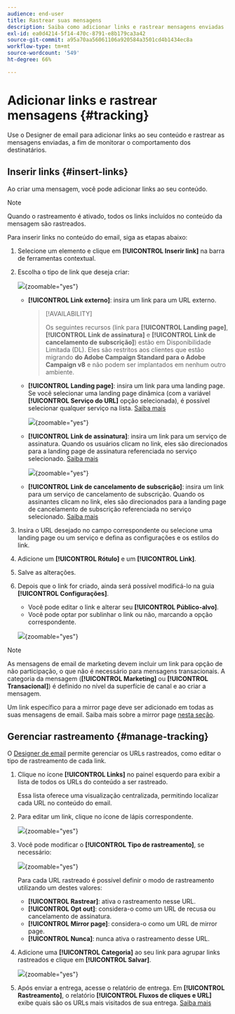 ```yaml
---
audience: end-user
title: Rastrear suas mensagens
description: Saiba como adicionar links e rastrear mensagens enviadas
exl-id: ea0d4214-5f14-470c-8791-e8b179ca3a42
source-git-commit: a95a70aa56061106a920584a3501cd4b1434ec8a
workflow-type: tm+mt
source-wordcount: '549'
ht-degree: 66%

---
```


# Adicionar links e rastrear mensagens {#tracking}

Use o Designer de email para adicionar links ao seu conteúdo e rastrear as mensagens enviadas, a fim de monitorar o comportamento dos destinatários.

## Inserir links {#insert-links}

Ao criar uma mensagem, você pode adicionar links ao seu conteúdo.

>[!NOTE]
>
>Quando o rastreamento é ativado, todos os links incluídos no conteúdo da mensagem são rastreados.

Para inserir links no conteúdo do email, siga as etapas abaixo:

1. Selecione um elemento e clique em **[!UICONTROL Inserir link]** na barra de ferramentas contextual.

1. Escolha o tipo de link que deseja criar:

   ![](assets/message-tracking-insert-link.png){zoomable=&quot;yes&quot;}

   * **[!UICONTROL Link externo]**: insira um link para um URL externo.

     >[!AVAILABILITY]
     >
     >Os seguintes recursos (link para **[!UICONTROL Landing page]**, **[!UICONTROL Link de assinatura]** e **[!UICONTROL Link de cancelamento de subscrição]**) estão em Disponibilidade Limitada (DL). Eles são restritos aos clientes que estão migrando **do Adobe Campaign Standard para o Adobe Campaign v8** e não podem ser implantados em nenhum outro ambiente.

   * **[!UICONTROL Landing page]**: insira um link para uma landing page. Se você selecionar uma landing page dinâmica (com a variável **[!UICONTROL Serviço do URL]** opção selecionada), é possível selecionar qualquer serviço na lista. [Saiba mais](../landing-pages/create-lp.md#define-actions-on-form-submission)

     ![](assets/email-link-to-landing-page.png){zoomable=&quot;yes&quot;}

   * **[!UICONTROL Link de assinatura]**: insira um link para um serviço de assinatura. Quando os usuários clicam no link, eles são direcionados para a landing page de assinatura referenciada no serviço selecionado. [Saiba mais](../audience/manage-services.md#create-service)

     ![](assets/service-create-default-lp-link.png){zoomable=&quot;yes&quot;}

   * **[!UICONTROL Link de cancelamento de subscrição]**: insira um link para um serviço de cancelamento de subscrição. Quando os assinantes clicam no link, eles são direcionados para a landing page de cancelamento de subscrição referenciada no serviço selecionado. [Saiba mais](../audience/manage-services.md#create-service)

   <!--* **[!UICONTROL Mirror page]**: Add a link to display the email content in a web browser. [Learn more]-->

1. Insira o URL desejado no campo correspondente ou selecione uma landing page ou um serviço e defina as configurações e os estilos do link.

1. Adicione um **[!UICONTROL Rótulo]** e um **[!UICONTROL Link]**.

1. Salve as alterações.

1. Depois que o link for criado, ainda será possível modificá-lo na guia **[!UICONTROL Configurações]**.

   * Você pode editar o link e alterar seu **[!UICONTROL Público-alvo]**.
   * Você pode optar por sublinhar o link ou não, marcando a opção correspondente.

   ![](assets/message-tracking-link-settings.png){zoomable=&quot;yes&quot;}

>[!NOTE]
>
>As mensagens de email de marketing devem incluir um link para opção de não participação, o que não é necessário para mensagens transacionais. A categoria da mensagem (**[!UICONTROL Marketing]** ou **[!UICONTROL Transacional]**) é definido no nível da superfície de canal e ao criar a mensagem.

Um link específico para a mirror page deve ser adicionado em todas as suas mensagens de email. Saiba mais sobre a mirror page [nesta seção](mirror-page.md).

## Gerenciar rastreamento {#manage-tracking}

O [Designer de email](create-email-content.md) permite gerenciar os URLs rastreados, como editar o tipo de rastreamento de cada link.

1. Clique no ícone **[!UICONTROL Links]** no painel esquerdo para exibir a lista de todos os URLs do conteúdo a ser rastreado.

   Essa lista oferece uma visualização centralizada, permitindo localizar cada URL no conteúdo do email.

1. Para editar um link, clique no ícone de lápis correspondente.

   ![](assets/message-tracking-edit-links.png){zoomable=&quot;yes&quot;}

1. Você pode modificar o **[!UICONTROL Tipo de rastreamento]**, se necessário:

   ![](assets/message-tracking-edit-a-link.png){zoomable=&quot;yes&quot;}

   Para cada URL rastreado é possível definir o modo de rastreamento utilizando um destes valores:

   * **[!UICONTROL Rastrear]**: ativa o rastreamento nesse URL.
   * **[!UICONTROL Opt out]**: considera-o como um URL de recusa ou cancelamento de assinatura.
   * **[!UICONTROL Mirror page]**: considera-o como um URL de mirror page.
   * **[!UICONTROL Nunca]**: nunca ativa o rastreamento desse URL.<!--This information is saved: if the URL appears again in a future message, its tracking is automatically deactivated.-->

1. Adicione uma **[!UICONTROL Categoria]** ao seu link para agrupar links rastreados e clique em **[!UICONTROL Salvar]**.

   ![](assets/message-tracking-edit-a-link_2.png){zoomable=&quot;yes&quot;}

1. Após enviar a entrega, acesse o relatório de entrega. Em **[!UICONTROL Rastreamento]**, o relatório **[!UICONTROL Fluxos de cliques e URL]** exibe quais são os URLs mais visitados de sua entrega. [Saiba mais](../reporting/gs-reports.md)
